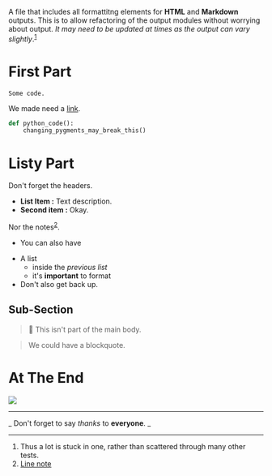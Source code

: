 

A file that includes all formattitng elements for **HTML** and **Markdown** outputs. This is to allow refactoring of the output modules without worrying about output. _It may need to be updated at times as the output can vary slightly_.<sup>[1](#note-1)</sup>

# First Part

```
Some code.
```

We made need a [link](somewhere).

```py
def python_code():
	changing_pygments_may_break_this()
```

# Listy Part

Don't forget the headers.

- **List Item :** Text description.
- **Second item :** Okay.

Nor the notes<sup>[2](#note-2)</sup>.

- You can also have

<ul><li>A list<ul><li>inside the <i>previous list</i></li><li>it's <b>important</b> to format</li></ul></li><li>Don't also get back up.</li></ul>

## Sub-Section

>💭 This isn't part of the main body.

>We could have a blockquote.

# At The End

![](http://edaqa.com/images/kitchen.png)

----

_
Don't forget to say _thanks_ to **everyone**.
_

----

1. <a id="note-1"></a>Thus a lot is stuck in one, rather than scattered through many other tests.
2. <a id="note-2"></a>[Line note](http://special.com/)
